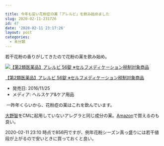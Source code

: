 ```yaml
---

title: 今年も安い花粉症の薬「アレルビ」を飲み始めました
slug: 2020-02-11-231726
id: 47
date: '2020-02-11 23:17:26'
layout: post
categories:
  - 未分類
---
```


若干花粉の香りがしてきたので花粉の薬を飲み始め。



[![【第2類医薬品】アレルビ 56錠 ※セルフメディケーション税制対象商品](https://images-fe.ssl-images-amazon.com/images/I/51kgkEFexnL._SL300_.jpg "【第2類医薬品】アレルビ 56錠 ※セルフメディケーション税制対象商品")](https://www.amazon.co.jp/exec/obidos/ASIN/B01MR4F8K3/peipeipe-22/)



[【第2類医薬品】アレルビ 56錠 ※セルフメディケーション税制対象商品](https://www.amazon.co.jp/exec/obidos/ASIN/B01MR4F8K3/peipeipe-22/)

*   発売日: 2016/11/25
*   メディア: ヘルスケア&ケア用品







 一昨年くらいから、花粉症の薬はこれを飲んでいます。

[大野智](http://d.hatena.ne.jp/keyword/%C2%E7%CC%EE%C3%D2)をCMに起用していないアレグラと同じ成分の薬。[Amazon](http://d.hatena.ne.jp/keyword/Amazon)で買えるのも良い。

2020-02-11 23:10 時点で856円ですが、例年花粉シーズン真っ盛りには若干値段が上がるので安いときに買っておくと良い。